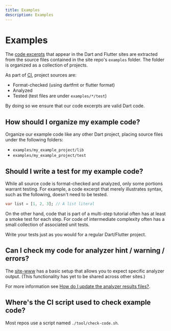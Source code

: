 ```yaml
---
title: Examples
description: Examples
---
```


# Examples

The [code excerpts][] that appear in the Dart and Flutter sites are extracted
from the source files contained in the site repo's `examples` folder. The folder
is organized as a collection of projects.

As part of [CI][], project sources are:

- Format-checked (using dartfmt or flutter format)
- Analyzed
- Tested (test files are under `examples/*/test`)

By doing so we ensure that our code excerpts are valid Dart code.

## How should I organize my example code?

Organize our example code like any other Dart project, placing source files under the following folders:

- `examples/my_example_project/lib`
- `examples/my_example_project/test`

## Should I write a test for my example code?

While all source code is format-checked and analyzed, only some portions warrant
testing. For example, a code excerpt that merely illustrates syntax, such as the
following, doesn't need to be tested.

```dart
var list = [1, 2, 3]; // A list literal
```

On the other hand, code that is part of a multi-step tutorial often has at least
a smoke test for each step. For code of intermediate complexity often has a
small collection of associated unit tests.

Write your tests just as you would for a regular Dart/Flutter project.

## Can I check my code for analyzer hint / warning / errors?

The [site-www][] has a basic setup that allows you to expect specific analyzer
output. (This functionality has yet to be shared across other sites.)

For more information see [How do I update the analyzer results files?][].

## Where's the CI script used to check example code?

Most repos use a script named `./tool/check-code.sh`.

[CI]: https://www.thoughtworks.com/continuous-integration
[code excerpts]: code-excerpts.md
[How do I update the analyzer results files?]: https://github.com/dart-lang/site-www/tree/master/examples#how-do-i-update-the-analyzer-results-files
[site-www]: https://github.com/dart-lang/site-www
